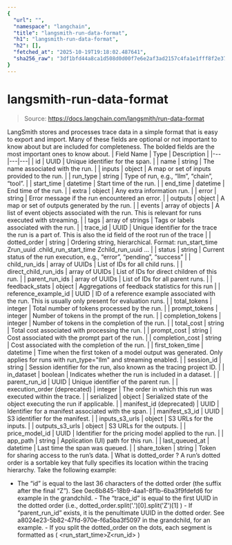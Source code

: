 ```yaml
---
{
  "url": "",
  "namespace": "langchain",
  "title": "langsmith-run-data-format",
  "h1": "langsmith-run-data-format",
  "h2": [],
  "fetched_at": "2025-10-19T19:18:02.487641",
  "sha256_raw": "3df1bfd44a8ca1d508d0d00f7e6e2af3ad2157c4fa1e1fff8f2e373235e24780"
}
---
```


# langsmith-run-data-format

> Source: https://docs.langchain.com/langsmith/run-data-format

LangSmith stores and processes trace data in a simple format that is easy to export and import.
Many of these fields are optional or not important to know about but are included for completeness. The bolded fields are the most important ones to know about.
| Field Name | Type | Description |
|---|---|---|
| id | UUID | Unique identifier for the span. |
| name | string | The name associated with the run. |
| inputs | object | A map or set of inputs provided to the run. |
| run_type | string | Type of run, e.g., “llm”, “chain”, “tool”. |
| start_time | datetime | Start time of the run. |
| end_time | datetime | End time of the run. |
| extra | object | Any extra information run. |
| error | string | Error message if the run encountered an error. |
| outputs | object | A map or set of outputs generated by the run. |
| events | array of objects | A list of event objects associated with the run. This is relevant for runs executed with streaming. |
| tags | array of strings | Tags or labels associated with the run. |
| trace_id | UUID | Unique identifier for the trace the run is a part of. This is also the id field of the root run of the trace |
| dotted_order | string | Ordering string, hierarchical. Format: run_start_time Zrun_uuid .child_run_start_time Zchild_run_uuid … |
| status | string | Current status of the run execution, e.g., “error”, “pending”, “success” |
| child_run_ids | array of UUIDs | List of IDs for all child runs. |
| direct_child_run_ids | array of UUIDs | List of IDs for direct children of this run. |
| parent_run_ids | array of UUIDs | List of IDs for all parent runs. |
| feedback_stats | object | Aggregations of feedback statistics for this run |
| reference_example_id | UUID | ID of a reference example associated with the run. This is usually only present for evaluation runs. |
| total_tokens | integer | Total number of tokens processed by the run. |
| prompt_tokens | integer | Number of tokens in the prompt of the run. |
| completion_tokens | integer | Number of tokens in the completion of the run. |
| total_cost | string | Total cost associated with processing the run. |
| prompt_cost | string | Cost associated with the prompt part of the run. |
| completion_cost | string | Cost associated with the completion of the run. |
| first_token_time | datetime | Time when the first token of a model output was generated. Only applies for runs with run_type="llm" and streaming enabled. |
| session_id | string | Session identifier for the run, also known as the tracing project ID. |
| in_dataset | boolean | Indicates whether the run is included in a dataset. |
| parent_run_id | UUID | Unique identifier of the parent run. |
| execution_order (deprecated) | integer | The order in which this run was executed within the trace. |
| serialized | object | Serialized state of the object executing the run if applicable. |
| manifest_id (deprecated) | UUID | Identifier for a manifest associated with the span. |
| manifest_s3_id | UUID | S3 identifier for the manifest. |
| inputs_s3_urls | object | S3 URLs for the inputs. |
| outputs_s3_urls | object | S3 URLs for the outputs. |
| price_model_id | UUID | Identifier for the pricing model applied to the run. |
| app_path | string | Application (UI) path for this run. |
| last_queued_at | datetime | Last time the span was queued. |
| share_token | string | Token for sharing access to the run’s data. |
What is dotted_order
?
A run’s dotted order is a sortable key that fully specifies its location within the tracing hierarchy.
Take the following example:
- The “id” is equal to the last 36 characters of the dotted order (the suffix after the final “Z”). See
0ec6b845-18b9-4aa1-8f1b-6ba3f9fdefd6
for example in the grandchild. - The “trace_id” is equal to the first UUID in the dotted order (i.e.,
dotted_order.split('.')[0].split('Z')[1]
) - If “parent_run_id” exists, it is the penultimate UUID in the dotted order. See
a8024e23-5b82-47fd-970e-f6a5ba3f5097
in the grandchild, for an example. - If you split the dotted_order on the dots, each segment is formatted as (
<run_start_time>Z<run_id>
)